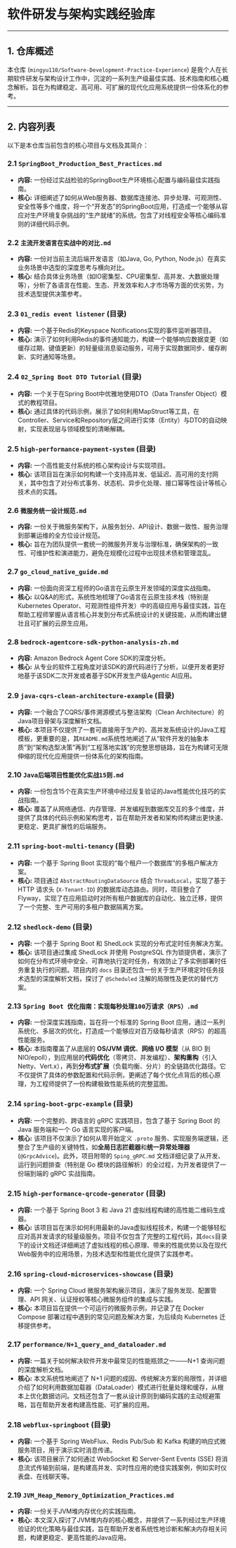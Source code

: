 # 软件研发与架构实践经验库

---

## 1. 仓库概述

本仓库 (`mingyu110/Software-Development-Practice-Experience`) 是我个人在长期软件研发与架构设计工作中，沉淀的一系列生产级最佳实践、技术指南和核心概念解析。旨在为构建稳定、高可用、可扩展的现代化应用系统提供一份体系化的参考。

---

## 2. 内容列表

以下是本仓库当前包含的核心项目与文档及其简介：

### 2.1 `SpringBoot_Production_Best_Practices.md`

*   **内容:** 一份经过实战检验的SpringBoot生产环境核心配置与编码最佳实践指南。
*   **核心:** 详细阐述了如何从Web服务器、数据库连接池、异步处理、可观测性、安全性等多个维度，将一个“开发态”的SpringBoot应用，打造成一个能够从容应对生产环境复杂挑战的“生产就绪”的系统。包含了对线程安全等核心编码准则的详细代码示例。

### 2.2 `主流开发语言在实战中的对比.md`

*   **内容:** 一份对当前主流后端开发语言（如Java, Go, Python, Node.js）在真实业务场景中选型的深度思考与横向对比。
*   **核心:** 结合具体业务场景（如IO密集型、CPU密集型、高并发、大数据处理等），分析了各语言在性能、生态、开发效率和人才市场等方面的优劣势，为技术选型提供决策参考。

### 2.3 `01_redis event listener` (目录)

*   **内容:** 一个基于Redis的Keyspace Notifications实现的事件监听器项目。
*   **核心:** 演示了如何利用Redis的事件通知能力，构建一个能够响应数据变更（如缓存过期、键值更新）的轻量级消息驱动服务，可用于实现数据同步、缓存刷新、实时通知等场景。

### 2.4 `02_Spring Boot DTO Tutorial` (目录)

*   **内容:** 一个关于在Spring Boot中优雅地使用DTO（Data Transfer Object）模式的教程项目。
*   **核心:** 通过具体的代码示例，展示了如何利用MapStruct等工具，在Controller、Service和Repository层之间进行实体（Entity）与DTO的自动映射，实现表现层与领域模型的清晰解耦。

### 2.5 `high-performance-payment-system` (目录)

*   **内容:** 一个高性能支付系统的核心架构设计与实现项目。
*   **核心:** 该项目旨在演示如何构建一个支持高并发、低延迟、高可用的支付网关，其中包含了对分布式事务、状态机、异步化处理、接口幂等性设计等核心技术点的实践。

### 2.6 `微服务统一设计规范.md`

*   **内容:** 一份关于微服务架构下，从服务划分、API设计、数据一致性、服务治理到部署运维的全方位设计规范。
*   **核心:** 旨在为团队提供一套统一的微服务开发与治理标准，确保架构的一致性、可维护性和演进能力，避免在规模化过程中出现技术债和管理混乱。

### 2.7 `go_cloud_native_guide.md`

*   **内容:** 一份面向资深工程师的Go语言在云原生开发领域的深度实战指南。
*   **核心:** 以Q&A的形式，系统性地梳理了Go语言在云原生技术栈（特别是Kubernetes Operator、可观测性组件开发）中的高级应用与最佳实践，旨在帮助工程师掌握从语言核心并发到分布式系统设计的关键技能，从而构建出健壮且可扩展的云原生应用。

### 2.8 `bedrock-agentcore-sdk-python-analysis-zh.md`

*   **内容:** Amazon Bedrock Agent Core SDK的深度分析。
*   **核心:** 从专业的软件工程角度对该SDK的源代码进行了分析，以便开发者更好地基于该SDK二次开发或者基于SDK开发生产级Agentic AI应用。

### 2.9 `java-cqrs-clean-architecture-example` (目录)

*   **内容:** 一个融合了CQRS/事件溯源模式与整洁架构（Clean Architecture）的Java项目骨架与深度解析文档。
*   **核心:** 本项目不仅提供了一套可直接用于生产的、高并发系统设计的Java工程模板，更重要的是，其`README.md`系统性地阐述了从“软件开发的抽象本质”到“架构选型决策”再到“工程落地实践”的完整思想链路，旨在为构建可无限伸缩的现代化应用提供一份体系化的架构指南。

### 2.10 `Java后端项目性能优化实战15则.md`

*   **内容:** 一份包含15个在真实生产环境中经过反复验证的Java性能优化技巧的实战指南。
*   **核心:** 覆盖了从网络通信、内存管理、并发编程到数据库交互的多个维度，并提供了具体的代码示例和架构思考，旨在帮助开发者和架构师构建出更快速、更稳定、更具扩展性的后端服务。
	
### 2.11 `spring-boot-multi-tenancy` (目录)

*   **内容:** 一个基于 Spring Boot 实现的“每个租户一个数据库”的多租户解决方案。
*   **核心:** 项目通过 `AbstractRoutingDataSource` 结合 `ThreadLocal`，实现了基于 HTTP 请求头 (`X-Tenant-ID`) 的数据库动态路由。同时，项目整合了 Flyway，实现了在应用启动时对所有租户数据库的自动化、独立迁移，提供了一个完整、生产可用的多租户数据隔离方案。

### 2.12 `shedlock-demo` (目录)

*   **内容:** 一个基于 Spring Boot 和 ShedLock 实现的分布式定时任务解决方案。
*   **核心:** 该项目通过集成 ShedLock 并使用 PostgreSQL 作为锁提供者，演示了如何在分布式环境中安全、可靠地执行定时任务，有效防止了多实例部署时任务重复执行的问题。项目内的 `docs` 目录还包含一份关于生产环境定时任务技术选型的深度解析文档，探讨了 `@Scheduled` 注解的局限性及更优的替代方案。

### 2.13 `Spring Boot 优化指南：实现每秒处理100万请求（RPS）.md`

*   **内容:** 一份深度实践指南，旨在将一个标准的 Spring Boot 应用，通过一系列系统化、多层次的优化，打造成一个能够应对百万级每秒请求（RPS）的超高性能服务。
*   **核心:** 本指南覆盖了从底层的 **OS/JVM 调优**、**网络 I/O 模型**（从 BIO 到 NIO/epoll），到应用层的**代码优化**（零拷贝、并发编程）、**架构重构**（引入 Netty、Vert.x），再到**分布式扩展**（负载均衡、分片）的全链路优化路径。它不仅提供了具体的参数配置和代码示例，更阐述了每个优化点背后的核心原理，为工程师提供了一份构建极致性能系统的完整蓝图。

### 2.14 `spring-boot-grpc-example` (目录)

*   **内容:** 一个完整的、跨语言的 gRPC 实践项目，包含了基于 Spring Boot 的 Java 服务端和一个 Go 语言实现的客户端。
*   **核心:** 该项目不仅演示了如何从零开始定义 `.proto` 服务、实现服务端逻辑，还整合了生产级的关键特性，如**全局日志拦截器**和**统一异常处理器** (`@GrpcAdvice`)。此外，项目附带的 `Sping_gRPC.md` 文档详细记录了从开发、运行到问题排查（特别是 Go 模块的路径解析）的全过程，为开发者提供了一份端到端的 gRPC 实战指南。

### 2.15 `high-performance-qrcode-generator` (目录)

*   **内容:** 一个基于 Spring Boot 3 和 Java 21 虚拟线程构建的高性能二维码生成器。
*   **核心:** 该项目旨在演示如何利用最新的Java虚拟线程技术，构建一个能够轻松应对高并发请求的轻量级服务。项目不仅包含了完整的工程代码，其`docs`目录下的设计文档还详细阐述了虚拟线程的核心原理、带来的性能优势以及在现代Web服务中的应用场景，为技术选型和性能优化提供了实践参考。

### 2.16 `spring-cloud-microservices-showcase` (目录)

*   **内容:** 一个 Spring Cloud 微服务架构展示项目，演示了服务发现、配置管理、API 网关、认证授权等核心微服务组件的集成与实践。
*   **核心:** 本项目旨在提供一个可运行的微服务示例，并记录了在 Docker Compose 部署过程中遇到的常见问题及解决方案，为后续向 Kubernetes 迁移提供参考。

### 2.17 `performance/N+1_query_and_dataloader.md`

*   **内容:** 一篇关于如何解决软件开发中最常见的性能瓶颈之一——N+1 查询问题的深度解析文档。
*   **核心:** 本文系统性地阐述了 N+1 问题的成因、传统解决方案的局限性，并详细介绍了如何利用数据加载器（DataLoader）模式进行批量处理和缓存，从根本上优化数据访问。文档还包含了一套从设计原则到编码实践的主动规避策略，旨在帮助开发者构建高性能、可扩展的应用。

### 2.18 `webflux-springboot` (目录)

*   **内容:** 一个基于 Spring WebFlux、Redis Pub/Sub 和 Kafka 构建的响应式微服务项目，用于演示实时消息传递。
*   **核心:** 该项目展示了如何通过 WebSocket 和 Server-Sent Events (SSE) 将消息流式传输到前端，是构建高并发、实时性应用的绝佳实践案例，例如实时仪表盘、在线聊天等。

### 2.19 `JVM_Heap_Memory_Optimization_Practices.md`

*   **内容:** 一份关于JVM堆内存优化的实践指南。
*   **核心:** 本文深入探讨了JVM堆内存的核心概念，并提供了一系列经过生产环境验证的优化策略与最佳实践，旨在帮助开发者系统性地诊断和解决内存相关问题，构建更稳定、更高性能的Java应用。

